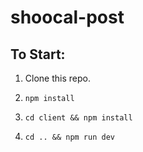 # shoocal-post

## To Start: 
  
  1. Clone this repo.
  
  2. `npm install`
  
  3. `cd client && npm install`
  
  4. `cd .. && npm run dev`
